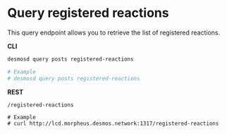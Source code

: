# Query registered reactions
This query endpoint allows you to retrieve the list of registered reactions. 

**CLI**
 ```bash
desmosd query posts registered-reactions

# Example
# desmosd query posts registered-reactions
``` 

**REST**
```
/registered-reactions

# Example
# curl http://lcd.morpheus.desmos.network:1317/registered-reactions
```

